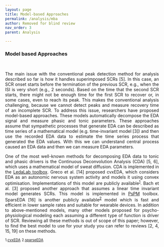 ```yaml
---
layout: page
title: Model-based Approaches
permalink: /analysis/mba
author: Removed for blind review
nav_order: 3
parent: Analysis

---
```


### Model based Approaches
<br>
<p align="justify">
The main issue with the conventional peak detection method for analysis described so far is how it handles superimposed
SCRs [5]. In this case, an SCR onset starts before the termination of the previous SCR, e.g., when the ISI is very short (e.g.,
2 seconds). Based on the time that the second SCR starts, there might not be enough time for the first SCR to recover
or, in some cases, even to reach its peak. This makes the conventional analysis challenging, because we cannot detect
peaks and measure recovery time of an incomplete SCR. To address this issue, researchers have proposed model-based
approaches. These models automatically decompose the EDA signal and measure phasic and tonic parameters. These
approaches assume that sympathetic processes that generate EDA can be described as time series of a mathematical
model (e.g. time-invariant model [3]) and then use the recorded EDA data to estimate the time series process that
generated the EDA values. With this we can understand central process caused an EDA data and then we can measure EDA parameters.</p>

<p align="justify">
One of the most well-known methods for decomposing EDA data to tonic and phasic drivers is the Continuous
Deconvolution Analysis (CDA) [5, 6], which uses a mathematical model of sweat diffusion. CDA is implemented in the
<a href="http://www.ledalab.de/">LedaLab toolbox</a>. Greco et al. [14] proposed cvxEDA, which considers EDA as an autonomic nervous system activity
and models it using convex optimisation. Implementations of this model are publicly available<sup><a href="#fn3" id="ref3">1</a></sup>. Bach et al. [3] proposed
another approach that assumes a linear time invariant model generates SCRs. This model is implemented in <a href="http://pspm.sourceforge.net">PsPM</a>
toolbox. SparsEDA [16] is another publicly available<sup><a href="#fn5" id="ref5">2</a></sup> model which is fast and efficient in lower sample rates and suitable
for wearable devices. In addition to above-mentioned models, many other models proposed for psycho-physiological
modeling each assuming a different type of function is driver of SCR. Reviewing all these methods is out of scope of this
    paper; however, to find the best model to use for your study you can refer to reviews [2, 4, 15, 19] on these methods.</p>

<sup id="fn3">1.<a href="https://github.com/lciti/cvxEDA" id="ref3">cvxEDA</a></sup>
<sup id="fn5">2.<a href="https://github.com/fhernandogallego/sparsEDA" id="ref5">sparseEDA</a></sup>